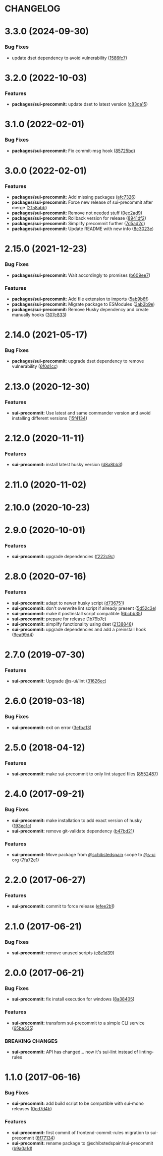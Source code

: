 # CHANGELOG

# 3.3.0 (2024-09-30)


### Bug Fixes

* update dset dependency to avoid vulnerability ([1586fc7](https://github.com/SUI-Components/sui/commit/1586fc70d4153fd5ab5e295f9d75aeabf2bdb197))



# 3.2.0 (2022-10-03)


### Features

* **packages/sui-precommit:** update dset to latest version ([c83da15](https://github.com/SUI-Components/sui/commit/c83da1561e6cce090aa85fc0b3b2f96d6b5aa998))



# 3.1.0 (2022-02-01)


### Bug Fixes

* **packages/sui-precommit:** Fix commit-msg hook ([85725bd](https://github.com/SUI-Components/sui/commit/85725bd9c27ce3ce9ecb4845584375e0f83ea8f3))



# 3.0.0 (2022-02-01)


### Features

* **packages/sui-precommit:** Add missing packages ([afc7326](https://github.com/SUI-Components/sui/commit/afc7326b06d6a1a6b93272310905f1943995115d))
* **packages/sui-precommit:** Force new release of sui-precommit after merge ([2158abb](https://github.com/SUI-Components/sui/commit/2158abbf9bfa71afdb4ff6195212466b0c086574))
* **packages/sui-precommit:** Remove not needed stuff ([0ec2ad9](https://github.com/SUI-Components/sui/commit/0ec2ad9791b442e7a3de5e1bd77458c7e6d8b33f))
* **packages/sui-precommit:** Rollback version for release ([8941df2](https://github.com/SUI-Components/sui/commit/8941df2f698b38ff347ad2cf909ac65247bd9aee))
* **packages/sui-precommit:** Simplify precommit further ([7d5ad2c](https://github.com/SUI-Components/sui/commit/7d5ad2ce83422b34ac256c6a4891e2e7290a04fc))
* **packages/sui-precommit:** Update README with new info ([8c3023e](https://github.com/SUI-Components/sui/commit/8c3023ea9fc0ca161fb6fb301ad4d55b0d3043cb))



# 2.15.0 (2021-12-23)


### Bug Fixes

* **packages/sui-precommit:** Wait accordingly to promises ([b609ee7](https://github.com/SUI-Components/sui/commit/b609ee7acfd1db59cf765738b6e3575b0be8549d))


### Features

* **packages/sui-precommit:** Add file extension to imports ([5ab9b6f](https://github.com/SUI-Components/sui/commit/5ab9b6fd0753fb3fa27828d177a978fbaf453e50))
* **packages/sui-precommit:** Migrate package to ESModules ([3ab3b9e](https://github.com/SUI-Components/sui/commit/3ab3b9eae41cbd894046929f99317a1dda3f8dd6))
* **packages/sui-precommit:** Remove Husky dependency and create manually hooks ([307c833](https://github.com/SUI-Components/sui/commit/307c833ec16c08e2e7b0f8fd94ab2740b8acfe75))



# 2.14.0 (2021-05-17)


### Bug Fixes

* **packages/sui-precommit:** upgrade dset dependency to remove vulnerability ([6f0d1cc](https://github.com/SUI-Components/sui/commit/6f0d1cc899d8741aecffda19cd12e7f69f62996b))



# 2.13.0 (2020-12-30)


### Features

* **sui-precommit:** Use latest and same commander version and avoid installing different versions ([15f4134](https://github.com/SUI-Components/sui/commit/15f413457572a77320749692f29c1cc909626283))



# 2.12.0 (2020-11-11)


### Features

* **sui-precommit:** install latest husky version ([d8a8bb3](https://github.com/SUI-Components/sui/commit/d8a8bb3d06aa8c6018531fe8a1772c9c7030750e))



# 2.11.0 (2020-11-02)



# 2.10.0 (2020-10-23)



# 2.9.0 (2020-10-01)


### Features

* **sui-precommit:** upgrade dependencies ([f222c9c](https://github.com/SUI-Components/sui/commit/f222c9c410751e5326859ddd3a85bceac6f380f7))



# 2.8.0 (2020-07-16)


### Features

* **sui-precommit:** adapt to newer husky script ([d736751](https://github.com/SUI-Components/sui/commit/d736751bf29b1126c1fb1f67546ca98e9497d13d))
* **sui-precommit:** don't overwrite lint script if already present ([5d52c3e](https://github.com/SUI-Components/sui/commit/5d52c3eccdea9ef5d9b0c10087bc90a4d81ca78f))
* **sui-precommit:** make it postinstall script compatible ([6bcbb35](https://github.com/SUI-Components/sui/commit/6bcbb35919cf535dfc4f78f8bcc37c87da17a904))
* **sui-precommit:** prepare for release ([1b79b7c](https://github.com/SUI-Components/sui/commit/1b79b7c81eb3586fb25c89dda08cf4fad7d1a07c))
* **sui-precommit:** simplify functionality using dset ([2138848](https://github.com/SUI-Components/sui/commit/213884873cf7ae3f43008e3aca727cd06c106974))
* **sui-precommit:** upgrade dependencies and add a preinstall hook ([9ea99d4](https://github.com/SUI-Components/sui/commit/9ea99d45b8b4acc3cadc1c83b8acbe94fd860cc4))



# 2.7.0 (2019-07-30)


### Features

* **sui-precommit:** Upgrade @s-ui/lint ([31626ec](https://github.com/SUI-Components/sui/commit/31626ecbfe3b0d6ad803d421e3500c1a37d7ec3f))



# 2.6.0 (2019-03-18)


### Bug Fixes

* **sui-precommit:** exit on error ([3efba13](https://github.com/SUI-Components/sui/commit/3efba134ef3c702950020bf78526cafe33a1b85b))



# 2.5.0 (2018-04-12)


### Features

* **sui-precommit:** make sui-precommit to only lint staged files ([8552487](https://github.com/SUI-Components/sui/commit/855248763544656a951d09f4b539c0a424f31b10))



# 2.4.0 (2017-09-21)


### Bug Fixes

* **sui-precommit:** make installation to add exact version of husky ([193ec1c](https://github.com/SUI-Components/sui/commit/193ec1c25fdbfd6a7c5df23503ba4bb6c3355f18))
* **sui-precommit:** remove git-validate dependency ([b47bd21](https://github.com/SUI-Components/sui/commit/b47bd21553ed435d1263f6d302120985f6050cfd))


### Features

* **sui-precommit:** Move package from [@schibstedspain](https://github.com/schibstedspain) scope to [@s-ui](https://github.com/s-ui) org ([7fa72e1](https://github.com/SUI-Components/sui/commit/7fa72e156411bdfc2ec75e251cb87bac68cb65d2))



# 2.2.0 (2017-06-27)


### Features

* **sui-precommit:** commit to force release ([efee2b1](https://github.com/SUI-Components/sui/commit/efee2b1600333937bdbf485f4dcc32946448e424))



# 2.1.0 (2017-06-21)


### Bug Fixes

* **sui-precommit:** remove unused scripts ([e8e1d39](https://github.com/SUI-Components/sui/commit/e8e1d39832b31e9c3498e34565f9d6a20bf713b2))



# 2.0.0 (2017-06-21)


### Bug Fixes

* **sui-precommit:** fix install execution for windows ([8a38405](https://github.com/SUI-Components/sui/commit/8a38405107a1bf83842eb555bf771608c78c724e))


### Features

* **sui-precommit:** transform sui-precommit to a simple CLI service ([65be335](https://github.com/SUI-Components/sui/commit/65be33560ab9ba04717102ab72cbfb2d2c1f5392))


### BREAKING CHANGES

* **sui-precommit:** API has changed... now it's sui-lint instead of linting-rules



# 1.1.0 (2017-06-16)


### Bug Fixes

* **sui-precommit:** add build script to be compatible with sui-mono releases ([0cd7d4b](https://github.com/SUI-Components/sui/commit/0cd7d4b788bfe7e89e6c2092196f10643dcb8338))


### Features

* **sui-precommit:** first commit of frontend-commit-rules migration to sui-precommit ([6f77134](https://github.com/SUI-Components/sui/commit/6f77134096a3f8f8bf501a5aafa0c296f5ef1cb9))
* **sui-precommit:** rename package to @schibstedspain/sui-precommit ([b9a0a1d](https://github.com/SUI-Components/sui/commit/b9a0a1dd85f408caf74e1d4cace02ed134c7d2e1))